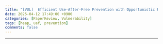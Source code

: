 ```yaml
---
title: "[VUL]  Efficient Use-After-Free Prevention with Opportunistic Page-Level Sweeping [NDSS '24]"
date: 2025-04-12 17:49:00 +0900
categories: [PaperReview, Vulnerability]
tags: [heap, uaf, prevention]
comments: false
---
```

---

